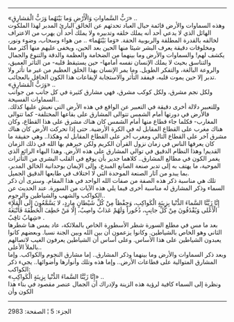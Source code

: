 ------------------------------------------------------------------------

«رَبُّ السَّماواتِ وَالْأَرْضِ وَما بَيْنَهُما وَرَبُّ الْمَشارِقِ» ..  
وهذه السماوات والأرض قائمة حيال العباد تحدثهم عن الخالق البارئ المدبر
لهذا الملكوت الهائل الذي لا يدعي أحد أنه يملك خلقه وتدبيره ولا يملك أحد
أن يهرب من الاعتراف لخالقه بالقدرة المطلقة والربوبية الحقة. «وَما بَيْنَهُما»
.. من هواء وسحاب، وضوء ونور، ومخلوقات دقيقة يعرف البشر شيئا منها الحين
بعد الحين، ويخفى عليهم منها أكثر مما يكشف لهم! والسماوات والأرض وما
بينهما من الضخامة والعظمة والدقة والتنوع والجمال والتناسق بحيث لا يملك
الإنسان نفسه أمامها- حين يستيقظ قلبه- من التأثر العميق، والروعة البالغة،
والتفكر الطويل. وما يمر الإنسان بهذا الخلق العظيم من غير ما تأثر ولا
تدبر إلا حين يموت قلبه، فيفقد التأثر والاستجابة لإيقاعات هذا الكون
الحافل بالعجائب.  
«وَرَبُّ الْمَشارِقِ» ..  
ولكل نجم مشرق، ولكل كوكب مشرق، فهي مشارق كثيرة في كل جانب من جوانب
السماوات الفسيحة..  
وللتعبير دلالة أخرى دقيقة في التعبير عن الواقع في هذه الأرض التي نعيش
عليها كذلك. فالأرض في دورتها أمام الشمس تتوالى المشارق على بقاعها
المختلفة- كما تتوالى المغارب- فكلما جاء قطاع منها أمام الشمس كان هناك
مشرق على هذا القطاع، وكان هناك مغرب على القطاع المقابل له في الكرة
الأرضية. حتى إذا تحركت الأرض كان هناك مشرق آخر على القطاع التالي ومغرب
آخر على القطاع المقابل له وهكذا.. وهي حقيقة ما كان يعرفها الناس في زمان
نزول القرآن الكريم ولكن خبرهم بها الله في ذلك الزمان القديم! وهذا النظام
الدقيق في توالي المشارق على هذه الأرض. وهذا البهاء الرائع الذي يغمر
الكون في مطالع المشارق.. كلاهما جدير بأن يوقع في القلب البشري من
التأثرات الموحية، ما يهتف به إلى تدبر صنعة الصانع المبدع، وإلى الإيمان
بوحدانية الخالق المدبر، بما يبدو من آثار الصنعة الموحدة التي لا اختلاف
في طابعها الدقيق الجميل.  
تلك هي مناسبة ذكر هذه الصفة من صفات الله الواحد في هذا المقام. وسنرى أن
ذكر السماء وذكر المشارق له مناسبة أخرى فيما يلي هذه الآيات من السورة.
عند الحديث عن الكواكب والشهب والشياطين والرجوم..  
«إِنَّا زَيَّنَّا السَّماءَ الدُّنْيا بِزِينَةٍ الْكَواكِبِ، وَحِفْظاً مِنْ كُلِّ شَيْطانٍ مارِدٍ، لا يَسَّمَّعُونَ
إِلَى الْمَلَإِ الْأَعْلى وَيُقْذَفُونَ مِنْ كُلِّ جانِبٍ، دُحُوراً وَلَهُمْ عَذابٌ واصِبٌ، إِلَّا مَنْ خَطِفَ
الْخَطْفَةَ فَأَتْبَعَهُ شِهابٌ ثاقِبٌ» .  
بعد ما مس في مطلع السورة شطر الأسطورة الخاص بالملائكة، عاد يمس هنا شطرها
الثاني وهو الخاص بالشياطين. وكانوا يزعمون أن بين الله وبين الجنة نسبا.
وبعضهم كانوا يعبدون الشياطين على هذا الأساس. وعلى أساس أن الشياطين
يعرفون الغيب لاتصالهم بالملأ الأعلى..  
وبعد ذكر السماوات والأرض وما بينهما وذكر المشارق.. إما مشارق النجوم
والكواكب. وإما المشارق المتوالية على قطاعات الأرض.. وإما هذه وتلك
وأنوارها وأضوائها.. يجيء ذكر الكواكب:  
«إِنَّا زَيَّنَّا السَّماءَ الدُّنْيا بِزِينَةٍ الْكَواكِبِ» ..  
ونظرة إلى السماء كافية لرؤية هذه الزينة ولإدراك أن الجمال عنصر مقصود في
بناء هذا الكون وأن

------------------------------------------------------------------------

الجزء: 5 ¦ الصفحة: 2983
